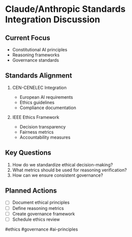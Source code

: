 # Claude/Anthropic Standards Integration Discussion

## Current Focus
- Constitutional AI principles
- Reasoning frameworks
- Governance standards

## Standards Alignment
1. CEN-CENELEC Integration
   - European AI requirements
   - Ethics guidelines
   - Compliance documentation

2. IEEE Ethics Framework
   - Decision transparency
   - Fairness metrics
   - Accountability measures

## Key Questions
1. How do we standardize ethical decision-making?
2. What metrics should be used for reasoning verification?
3. How can we ensure consistent governance?

## Planned Actions
- [ ] Document ethical principles
- [ ] Define reasoning metrics
- [ ] Create governance framework
- [ ] Schedule ethics review

#ethics #governance #ai-principles